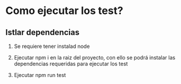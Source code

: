 # Como ejecutar los test?

## Istlar dependencias

1. Se requiere tener instalad node

2. Ejecutar npm i  en la raiz del proyecto, con ello se podrá instalar las dependencias requeridas para ejecutar los test

3. Ejecutar npm run test
